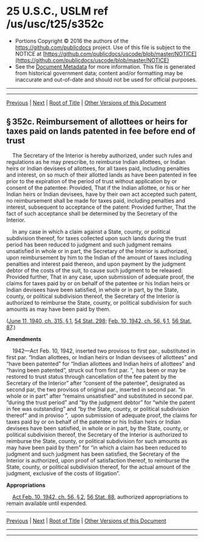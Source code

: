 ---
---

# 25 U.S.C., USLM ref /us/usc/t25/s352c

* Portions Copyright © 2016 the authors of the https://github.com/publicdocs project.
  Use of this file is subject to the NOTICE at [https://github.com/publicdocs/uscode/blob/master/NOTICE](https://github.com/publicdocs/uscode/blob/master/NOTICE)
* See the [Document Metadata](././../../../..//README.md) for more information.
  This file is generated from historical government data; content and/or formatting may be inaccurate and out-of-date and should not be used for official purposes.

----------
----------

[Previous](./../../../..//us/usc/t25/ch9/m__us_usc_t25_s352b.md) | [Next](./../../../..//us/usc/t25/ch9/m__us_usc_t25_s353.md) | [Root of Title](./../../../../) | [Other Versions of this Document](https://publicdocs.github.io/go/links?ns=uslm&ref=%2Fus%2Fusc%2Ft25%2Fs352c)

## § 352c. Reimbursement of allottees or heirs for taxes paid on lands patented in fee before end of trust

    The Secretary of the Interior is hereby authorized, under such rules and regulations as he may prescribe, to reimburse Indian allottees, or Indian heirs or Indian devisees of allottees, for all taxes paid, including penalties and interest, on so much of their allotted lands as have been patented in fee prior to the expiration of the period of trust without application by or consent of the patentee: Provided, That if the Indian allottee, or his or her Indian heirs or Indian devisees, have by their own act accepted such patent, no reimbursement shall be made for taxes paid, including penalties and interest, subsequent to acceptance of the patent: Provided further, That the fact of such acceptance shall be determined by the Secretary of the Interior.

    In any case in which a claim against a State, county, or political subdivision thereof, for taxes collected upon such lands during the trust period has been reduced to judgment and such judgment remains unsatisfied in whole or in part, the Secretary of the Interior is authorized, upon reimbursement by him to the Indian of the amount of taxes including penalties and interest paid thereon, and upon payment by the judgment debtor of the costs of the suit, to cause such judgment to be released: Provided further, That in any case, upon submission of adequate proof, the claims for taxes paid by or on behalf of the patentee or his Indian heirs or Indian devisees have been satisfied, in whole or in part, by the State, county, or political subdivision thereof, the Secretary of the Interior is authorized to reimburse the State, county, or political subdivision for such amounts as may have been paid by them.

([June 11, 1940, ch. 315, § 1][/us/act/1940-06-11/ch315/s1], [54 Stat. 298][/us/stat/54/298]; [Feb. 10, 1942, ch. 56, § 1][/us/act/1942-02-10/ch56/s1], [56 Stat. 87][/us/stat/56/87].)

 __Amendments__ 

    1942—Act Feb. 10, 1942, inserted two provisos to first par., substituted in first par. “Indian allottees, or Indian heirs or Indian devisees of allottees” and “have been patented” for “Indian allottees and Indian heirs of allottees” and “having been patented”, struck out from first par. “, has been or may be restored to trust status through cancellation of the fee patent by the Secretary of the Interior” after “consent of the patentee”, designated as second par, the two provisos of original par., inserted in second par. “in whole or in part” after “remains unsatisfied” and substituted in second par. “during the trust period” and “by the judgment debtor” for “while the patent in fee was outstanding” and “by the State, county, or political subdivision thereof” and in proviso “, upon submission of adequate proof, the claims for taxes paid by or on behalf of the patentee or his Indian heirs or Indian devisees have been satisfied, in whole or in part, by the State, county, or political subdivision thereof, the Secretary of the Interior is authorized to reimburse the State, county, or political subdivision for such amounts as may have been paid by them” for “in which a claim has been reduced to judgment and such judgment has been satisfied, the Secretary of the Interior is authorized, upon proof of satisfaction thereof, to reimburse the State, county, or political subdivision thereof, for the actual amount of the judgment, exclusive of the costs of litigation”.

 __Appropriations__ 

    [Act Feb. 10, 1942, ch. 56, § 2][/us/act/1942-02-10/ch56/s2], [56 Stat. 88][/us/stat/56/88], authorized appropriations to remain available until expended.

----------

[Previous](./../../../..//us/usc/t25/ch9/m__us_usc_t25_s352b.md) | [Next](./../../../..//us/usc/t25/ch9/m__us_usc_t25_s353.md) | [Root of Title](./../../../../) | [Other Versions of this Document](https://publicdocs.github.io/go/links?ns=uslm&ref=%2Fus%2Fusc%2Ft25%2Fs352c)

----------
----------

[/us/act/1940-06-11/ch315/s1]: https://publicdocs.github.io/go/links?ns=uslm&ref=%2Fus%2Fact%2F1940-06-11%2Fch315%2Fs1
[/us/stat/54/298]: https://publicdocs.github.io/go/links?ns=uslm&ref=%2Fus%2Fstat%2F54%2F298
[/us/act/1942-02-10/ch56/s1]: https://publicdocs.github.io/go/links?ns=uslm&ref=%2Fus%2Fact%2F1942-02-10%2Fch56%2Fs1
[/us/stat/56/87]: https://publicdocs.github.io/go/links?ns=uslm&ref=%2Fus%2Fstat%2F56%2F87
[/us/act/1942-02-10/ch56/s2]: https://publicdocs.github.io/go/links?ns=uslm&ref=%2Fus%2Fact%2F1942-02-10%2Fch56%2Fs2
[/us/stat/56/88]: https://publicdocs.github.io/go/links?ns=uslm&ref=%2Fus%2Fstat%2F56%2F88


